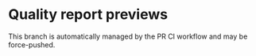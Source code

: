 # Quality report previews

This branch is automatically managed by the PR CI workflow and may be force-pushed.
